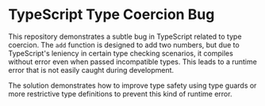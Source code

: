 # TypeScript Type Coercion Bug

This repository demonstrates a subtle bug in TypeScript related to type coercion.  The `add` function is designed to add two numbers, but due to TypeScript's leniency in certain type checking scenarios, it compiles without error even when passed incompatible types.  This leads to a runtime error that is not easily caught during development.

The solution demonstrates how to improve type safety using type guards or more restrictive type definitions to prevent this kind of runtime error. 